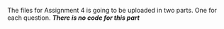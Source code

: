 The files for Assignment 4 is going to be uploaded in two parts. One for each question. 
***There is no code for this part***
